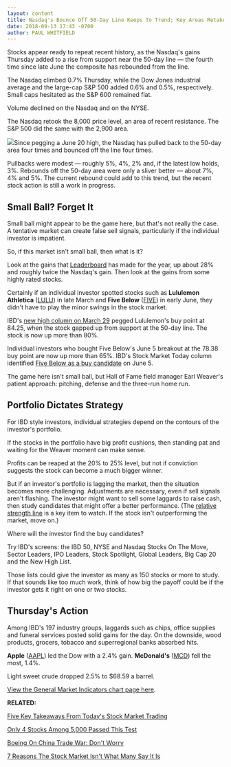 ```yaml
---
layout: content
title: Nasdaq's Bounce Off 50-Day Line Keeps To Trend; Key Areas Retaken
date: 2018-09-13 17:43 -0700
author: PAUL WHITFIELD
---
```






Stocks appear ready to repeat recent history, as the Nasdaq's gains Thursday added to a rise from support near the 50-day line — the fourth time since late June the composite has rebounded from the line.




The Nasdaq climbed 0.7% Thursday, while the Dow Jones industrial average and the large-cap S&P 500 added 0.6% and 0.5%, respectively. Small caps hesitated as the S&P 600 remained flat.


Volume declined on the Nasdaq and on the NYSE.


The Nasdaq retook the 8,000 price level, an area of recent resistance. The S&P 500 did the same with the 2,900 area.


![](https://www.investors.com/wp-content/uploads/2018/09/MP091318-209x300.jpg)Since pegging a June 20 high, the Nasdaq has pulled back to the 50-day area four times and bounced off the line four times.


Pullbacks were modest — roughly 5%, 4%, 2% and, if the latest low holds, 3%. Rebounds off the 50-day area were only a sliver better — about 7%, 4% and 5%. The current rebound could add to this trend, but the recent stock action is still a work in progress.


Small Ball? Forget It
---------------------


Small ball might appear to be the game here, but that's not really the case. A tentative market can create false sell signals, particularly if the individual investor is impatient.


So, if this market isn't small ball, then what is it?


Look at the gains that [Leaderboard](https://leaderboard.investors.com/#/leaders/leadersnearabuypoint) has made for the year, up about 28% and roughly twice the Nasdaq's gain. Then look at the gains from some highly rated stocks.


Certainly if an individual investor spotted stocks such as **Lululemon Athletica** ([LULU](https://research.investors.com/quote.aspx?symbol=LULU)) in late March and **Five Below** ([FIVE](https://research.investors.com/quote.aspx?symbol=FIVE)) in early June, they didn't have to play the minor swings in the stock market.


IBD's [new high column on March 29](https://www.investors.com/stock-lists/new-highs/retail-stocks-lululemon-citi-trends-movado-hit-new-highs/) pegged Lululemon's buy point at 84.25, when the stock gapped up from support at the 50-day line. The stock is now up more than 80%.


Individual investors who bought Five Below's June 5 breakout at the 78.38 buy point are now up more than 65%. IBD's Stock Market Today column identified [Five Below as a buy candidate](https://www.investors.com/market-trend/stock-market-today/stocks-mixed-twitter-new-high-retail-stock-five-below/) on June 5.


The game here isn't small ball, but Hall of Fame field manager Earl Weaver's patient approach: pitching, defense and the three-run home run.


Portfolio Dictates Strategy
---------------------------


For IBD style investors, individual strategies depend on the contours of the investor's portfolio.


If the stocks in the portfolio have big profit cushions, then standing pat and waiting for the Weaver moment can make sense.


Profits can be reaped at the 20% to 25% level, but not if conviction suggests the stock can become a much bigger winner.


But if an investor's portfolio is lagging the market, then the situation becomes more challenging. Adjustments are necessary, even if sell signals aren't flashing. The investor might want to sell some laggards to raise cash, then study candidates that might offer a better performance. (The [relative strength line](https://www.investors.com/how-to-invest/investors-corner/a-stock-breakout-specialty-tool-the-relative-strength-line/) is a key item to watch. If the stock isn't outperforming the market, move on.)


Where will the investor find the buy candidates?


Try IBD's screens: the IBD 50, NYSE and Nasdaq Stocks On The Move, Sector Leaders, IPO Leaders, Stock Spotlight, Global Leaders, Big Cap 20 and the New High List.


Those lists could give the investor as many as 150 stocks or more to study. If that sounds like too much work, think of how big the payoff could be if the investor gets it right on one or two stocks.


Thursday's Action
-----------------


Among IBD's 197 industry groups, laggards such as chips, office supplies and funeral services posted solid gains for the day. On the downside, wood products, grocers, tobacco and superregional banks absorbed hits.


**Apple** ([AAPL](https://research.investors.com/quote.aspx?symbol=AAPL)) led the Dow with a 2.4% gain. **McDonald's** ([MCD](https://research.investors.com/quote.aspx?symbol=MCD)) fell the most, 1.4%.


Light sweet crude dropped 2.5% to $68.59 a barrel.


[View the General Market Indicators chart page here](https://www.investors.com/wp-content/uploads/2018/09/IBD1309152622GMI.pdf).


**RELATED:**


[Five Key Takeaways From Today's Stock Market Trading](https://www.investors.com/market-trend/stock-market-today/dow-jones-futures-apple-tilray-facebook-chip-stocks-china-stocks/)


[Only 4 Stocks Among 5,000 Passed This Test](https://www.investors.com/research/the-income-investor/income-investing-stocks-coca-cola/)


[Boeing On China Trade War: Don't Worry](https://www.investors.com/news/boeing-737-delivery-rate-china-trade-war/)


[7 Reasons The Stock Market Isn't What Many Say It Is](https://www.investors.com/how-to-invest/investors-corner/7-reasons-the-stock-market-isnt-what-you-think-it-is/)


 




